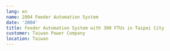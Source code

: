 ```yaml
---
lang: en
name: 2004 Feeder Automation System
date: '2004'
title: Feeder Automation System with 300 FTUs in Taipei City
customer: Taiwan Power Company
location: Taiwan
---
```


